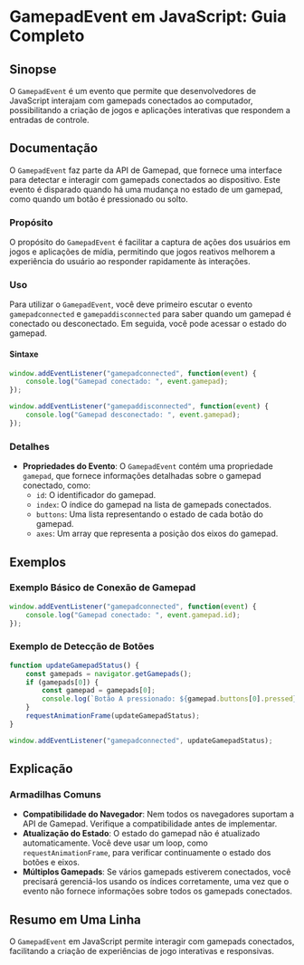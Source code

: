 <!--
Meta Description: # GamepadEvent em JavaScript: Guia Completo ## Sinopse O `GamepadEvent` é um evento que permite que desenvolvedores de JavaScript interajam com gamepa...
Meta Keywords: gamepad, gamepads, que, gamepadevent, javascript
-->

# GamepadEvent em JavaScript: Guia Completo

## Sinopse
O `GamepadEvent` é um evento que permite que desenvolvedores de JavaScript interajam com gamepads conectados ao computador, possibilitando a criação de jogos e aplicações interativas que respondem a entradas de controle.

## Documentação
O `GamepadEvent` faz parte da API de Gamepad, que fornece uma interface para detectar e interagir com gamepads conectados ao dispositivo. Este evento é disparado quando há uma mudança no estado de um gamepad, como quando um botão é pressionado ou solto.

### Propósito
O propósito do `GamepadEvent` é facilitar a captura de ações dos usuários em jogos e aplicações de mídia, permitindo que jogos reativos melhorem a experiência do usuário ao responder rapidamente às interações.

### Uso
Para utilizar o `GamepadEvent`, você deve primeiro escutar o evento `gamepadconnected` e `gamepaddisconnected` para saber quando um gamepad é conectado ou desconectado. Em seguida, você pode acessar o estado do gamepad.

#### Sintaxe
```javascript
window.addEventListener("gamepadconnected", function(event) {
    console.log("Gamepad conectado: ", event.gamepad);
});

window.addEventListener("gamepaddisconnected", function(event) {
    console.log("Gamepad desconectado: ", event.gamepad);
});
```

### Detalhes
- **Propriedades do Evento**: O `GamepadEvent` contém uma propriedade `gamepad`, que fornece informações detalhadas sobre o gamepad conectado, como:
  - `id`: O identificador do gamepad.
  - `index`: O índice do gamepad na lista de gamepads conectados.
  - `buttons`: Uma lista representando o estado de cada botão do gamepad.
  - `axes`: Um array que representa a posição dos eixos do gamepad.

## Exemplos

### Exemplo Básico de Conexão de Gamepad
```javascript
window.addEventListener("gamepadconnected", function(event) {
    console.log("Gamepad conectado: ", event.gamepad.id);
});
```

### Exemplo de Detecção de Botões
```javascript
function updateGamepadStatus() {
    const gamepads = navigator.getGamepads();
    if (gamepads[0]) {
        const gamepad = gamepads[0];
        console.log(`Botão A pressionado: ${gamepad.buttons[0].pressed}`);
    }
    requestAnimationFrame(updateGamepadStatus);
}

window.addEventListener("gamepadconnected", updateGamepadStatus);
```

## Explicação
### Armadilhas Comuns
- **Compatibilidade do Navegador**: Nem todos os navegadores suportam a API de Gamepad. Verifique a compatibilidade antes de implementar.
- **Atualização do Estado**: O estado do gamepad não é atualizado automaticamente. Você deve usar um loop, como `requestAnimationFrame`, para verificar continuamente o estado dos botões e eixos.
- **Múltiplos Gamepads**: Se vários gamepads estiverem conectados, você precisará gerenciá-los usando os índices corretamente, uma vez que o evento não fornece informações sobre todos os gamepads conectados.

## Resumo em Uma Linha
O `GamepadEvent` em JavaScript permite interagir com gamepads conectados, facilitando a criação de experiências de jogo interativas e responsivas.